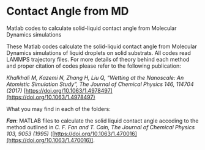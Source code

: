# Contact Angle from MD
Matlab codes to calculate solid-liquid contact angle from Molecular Dynamics simulations

These Matlab codes calculate the solid-liquid contact angle from Molecular Dynamics simulations of liquid droplets on solid substrats. All codes read LAMMPS trajectory files. For more details of theory behind each method and proper citation of codes please refer to the following publication:

*Khalkhali M, Kazemi N, Zhang H, Liu Q, “Wetting at the Nanoscale: An Atomistic Simulation Study”, The Journal of Chemical Physics 146, 114704 (2017)*
[https://doi.org/10.1063/1.4978497](https://doi.org/10.1063/1.4978497)

What you may find in each of the folders:

*__Fan__*: MATLAB files to calculate the solid liquid contact angle accoding to the method outlined in *C. F. Fan and T. Cain, The Journal of Chemical Physics 103, 9053 (1995)* ([https://doi.org/10.1063/1.470016](https://doi.org/10.1063/1.470016)].
